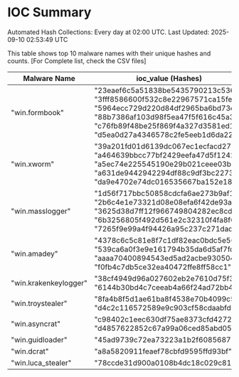 # IOC Summary

Automated Hash Collections: Every day at 02:00 UTC. Last Updated: 2025-09-10 02:53:49 UTC

This table shows top 10 malware names with their unique hashes and counts. [For Complete list, check the CSV files]

| Malware Name | ioc_value (Hashes) | Count |
|--------------|--------------------|-------|
|  "win.formbook" |  "23eaef6c5a51838be5435790213c536b"<br> "3fff8586600f532c8e22967571ca15fe"<br> "5964ecc729d220d84df2965ba6bd73ef"<br> "88b7386af103d98f5ea47f5f616c45a3"<br> "c76fb89f48be25f869f4a327d3581ed1"<br> "d5ea0d27a4346578c2fe5eeb1d6da224" | 6 |
|  "win.xworm" |  "39a201fd01d6139dc067ec1ecfacd27b"<br> "a464639bbcc77bf2429eefa47d5f1242"<br> "a5ec74e225545190e29b021ceee03b75"<br> "a631de9442942294df88c9df3bc22732"<br> "da9e4702e74dc016535667ba152e18fe" | 5 |
|  "win.masslogger" |  "1d56f717bbc50858cdcfa6ae273b9af1"<br> "2b6c4e1e73321d08e08efa6f42de93ab"<br> "3625d38d7ff12f966749804282ec8cd9"<br> "6b3256805f492d561e2c32310f4fa8f6"<br> "7265f9e99a4f94426a95c237c271dadb" | 5 |
|  "win.amadey" |  "4378c6c5c81e8f7c1df82eac0bdc5e56"<br> "539ca6a0f3e9e161794b35da6d5af7fd"<br> "aaaa70400894543ed5ad2acbe930504d"<br> "f0fb4c7db5ce32ea40472ffe8ff58cc1" | 4 |
|  "win.krakenkeylogger" |  "38cf4949d96a027602eb2e7610d75f36"<br> "6144b30bd4c7ceeab4a66f24ad72bb4d" | 2 |
|  "win.troystealer" |  "8fa4b8f5d1ae61ba8f4538e70b4099c5"<br> "d4c2c116572589e9c903cf58cdaabfdb" | 2 |
|  "win.asyncrat" |  "c98402c1eec630df75ae8373cfd42724"<br> "d4857622852c67a99a06ced85abd05d1" | 2 |
|  "win.guidloader" |  "45ad9739c72ea73223a1b2f608568729" | 1 |
|  "win.dcrat" |  "a8a5820911feaef78cbfd9595ffd93bf" | 1 |
|  "win.luca_stealer" |  "78ccde31d900a0108b4dc18c029c8173" | 1 |